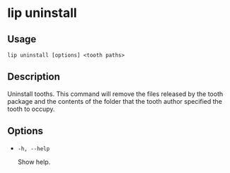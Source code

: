 # lip uninstall

## Usage

```shell
lip uninstall [options] <tooth paths>
```

## Description

Uninstall tooths.
This command will remove the files released by the tooth package and the contents of the folder that the tooth author specified the tooth to occupy.

## Options

- `-h, --help`

  Show help.